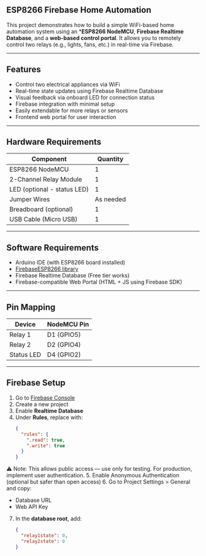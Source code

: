 ## ESP8266 Firebase Home Automation

This project demonstrates how to build a simple WiFi-based home automation system using an ***ESP8266 NodeMCU**, **Firebase Realtime Database**, and a **web-based control portal**. It allows you to remotely control two relays (e.g., lights, fans, etc.) in real-time via Firebase.

---

## Features

- Control two electrical appliances via WiFi
- Real-time state updates using Firebase Realtime Database
- Visual feedback via onboard LED for connection status
- Firebase integration with minimal setup
- Easily extendable for more relays or sensors
- Frontend web portal for user interaction

---

## Hardware Requirements

| Component                     | Quantity |
|-------------------------------|----------|
| ESP8266 NodeMCU               | 1        |
| 2-Channel Relay Module        | 1        |
| LED (optional - status LED)   | 1        |
| Jumper Wires                  | As needed|
| Breadboard (optional)         | 1        |
| USB Cable (Micro USB)         | 1        |

---

## Software Requirements

- Arduino IDE (with ESP8266 board installed)
- [FirebaseESP8266 library](https://github.com/mobizt/Firebase-ESP8266)
- Firebase Realtime Database (Free tier works)
- Firebase-compatible Web Portal (HTML + JS using Firebase SDK)

---

## Pin Mapping

| Device       | NodeMCU Pin |
|--------------|-------------|
| Relay 1      | D1 (GPIO5)   |
| Relay 2      | D2 (GPIO4)   |
| Status LED   | D4 (GPIO2)   |

---

## Firebase Setup

1. Go to [Firebase Console](https://console.firebase.google.com/)
2. Create a new project
3. Enable **Realtime Database**
4. Under **Rules**, replace with:
   ```json
   {
     "rules": {
       ".read": true,
       ".write": true
     }
   }
⚠️ Note: This allows public access — use only for testing. For production, implement user authentication.
5. Enable Anonymous Authentication (optional but safer than open access)
6. Go to Project Settings > General and copy:
   - Database URL
   - Web API Key
7. In the **database root**, add:
   
   ```json
   {
     "relay1state": 0,
     "relay2state": 0
   }
